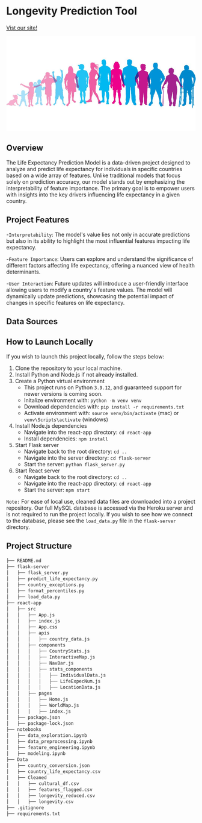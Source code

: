 # Longevity Prediction Tool
[Vist our site!](https://global-longevity-insights-706bdfb27940.herokuapp.com/)

![Alt text](img/readme_header_image.png)

## Overview
The Life Expectancy Prediction Model is a data-driven project designed to analyze and predict life expectancy for individuals in specific countries based on a wide array of features. Unlike traditional models that focus solely on prediction accuracy, our model stands out by emphasizing the interpretability of feature importance. The primary goal is to empower users with insights into the key drivers influencing life expectancy in a given country.

## Project Features

-`Interpretability`: The model's value lies not only in accurate predictions but also in its ability to highlight the most influential features impacting life expectancy.

-`Feature Importance`: Users can explore and understand the significance of different factors affecting life expectancy, offering a nuanced view of health determinants.

-`User Interaction`: Future updates will introduce a user-friendly interface allowing users to modify a country's feature values. The model will dynamically update predictions, showcasing the potential impact of changes in specific features on life expectancy.

## Data Sources


## How to Launch Locally
If you wish to launch this project locally, follow the steps below:

1. Clone the repository to your local machine.
2. Install Python and Node.js if not already installed.
3. Create a Python virtual environment 
   - This project runs on Python `3.9.12`, and guaranteed support for newer versions is coming soon.
   - Initalize environment with: `python -m venv venv`
   - Download dependencies with: `pip install -r requirements.txt`
   - Activate environment with: `source venv/bin/activate` (mac) or `venv\Scripts\activate` (windows)
4. Install Node.js dependencies
   - Navigate into the react-app directory: `cd react-app`
   - Install dependencies: `npm install`
5. Start Flask server
   - Navigate back to the root directory: `cd ..`
   - Navigate into the server directory: `cd flask-server`
   - Start the server: `python flask_server.py`
6. Start React server
   - Navigate back to the root directory: `cd ..`
   - Navigate into the react-app directory: `cd react-app`
   - Start the server: `npm start`

`Note:` For ease of local use, cleaned data files are downloaded into a project repository. Our full MySQL database is accessed via the Heroku server and is not required to run the project locally. If you wish to see how we connect to the database, please see the `load_data.py` file in the `flask-server` directory.


## Project Structure
```
├── README.md
├── flask-server
│   ├── flask_server.py
│   ├── predict_life_expectancy.py
│   ├── country_exceptions.py
│   ├── format_percentiles.py
│   ├── load_data.py
├── react-app
│   ├── src
│   │   ├── App.js
│   │   ├── index.js
│   │   ├── App.css
│   │   ├── apis
│   │   │   ├── country_data.js
│   │   ├── components
│   │   │   ├── CountryStats.js
│   │   │   ├── InteractiveMap.js
│   │   │   ├── NavBar.js
│   │   │   ├── stats_components
│   │   │   │   ├── IndividualData.js
│   │   │   │   ├── LifeExpecNum.js
│   │   │   │   ├── LocationData.js
│   │   ├── pages
│   │   │   ├── Home.js
│   │   │   ├── WorldMap.js
│   │   |   ├── index.js
│   ├── package.json
│   ├── package-lock.json
├── notebooks
│   ├── data_exploration.ipynb
│   ├── data_preprocessing.ipynb
│   ├── feature_engineering.ipynb
│   ├── modeling.ipynb
├── Data
│   ├── country_conversion.json
│   ├── country_life_expectancy.csv
│   ├── Cleaned
│   │   ├── cultural_df.csv
│   │   ├── features_flagged.csv
│   │   ├── longevity_reduced.csv
│   │   ├── longevity.csv
├── .gitignore
├── requirements.txt
